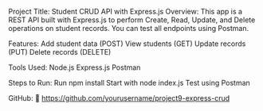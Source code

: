 Project Title: Student CRUD API with Express.js
Overview:
This app is a REST API built with Express.js to perform Create, Read, Update, and Delete operations on student records. You can test all endpoints using Postman.

Features:
Add student data (POST)
View students (GET)
Update records (PUT)
Delete records (DELETE)

Tools Used:
Node.js
Express.js
Postman

Steps to Run:
Run npm install
Start with node index.js
Test using Postman

GitHub:
🔗 https://github.com/yourusername/project9-express-crud
